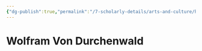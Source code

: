 ```yaml
---
{"dg-publish":true,"permalink":"/7-scholarly-details/arts-and-culture/history/historic-figures/wolfram-von-durchenwald/"}
---
```


# Wolfram Von Durchenwald

